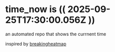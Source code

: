# time_now is (( 2025-09-25T17:30:00.056Z ))

an automated repo that shows the currnent time

inspired by [breakingheatmap](https://github.com/breakingheatmap/breakingheatmap)